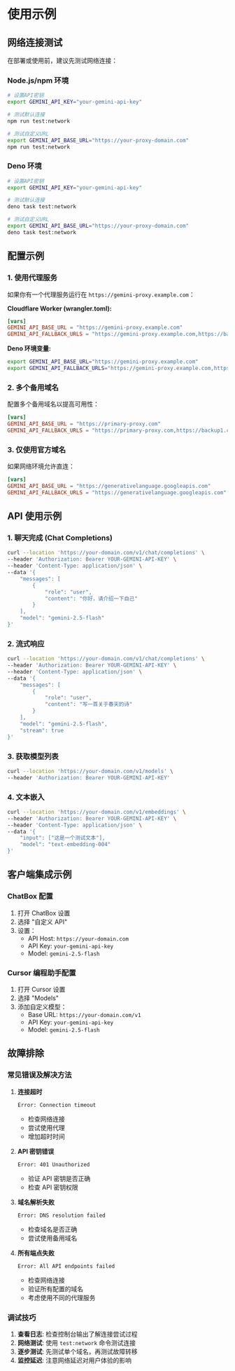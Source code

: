 # 使用示例

## 网络连接测试

在部署或使用前，建议先测试网络连接：

### Node.js/npm 环境
```bash
# 设置API密钥
export GEMINI_API_KEY="your-gemini-api-key"

# 测试默认连接
npm run test:network

# 测试自定义URL
export GEMINI_API_BASE_URL="https://your-proxy-domain.com"
npm run test:network
```

### Deno 环境
```bash
# 设置API密钥
export GEMINI_API_KEY="your-gemini-api-key"

# 测试默认连接
deno task test:network

# 测试自定义URL
export GEMINI_API_BASE_URL="https://your-proxy-domain.com"
deno task test:network
```

## 配置示例

### 1. 使用代理服务

如果你有一个代理服务运行在 `https://gemini-proxy.example.com`：

**Cloudflare Worker (wrangler.toml):**
```toml
[vars]
GEMINI_API_BASE_URL = "https://gemini-proxy.example.com"
GEMINI_API_FALLBACK_URLS = "https://gemini-proxy.example.com,https://backup-proxy.example.com,https://generativelanguage.googleapis.com"
```

**Deno 环境变量:**
```bash
export GEMINI_API_BASE_URL="https://gemini-proxy.example.com"
export GEMINI_API_FALLBACK_URLS="https://gemini-proxy.example.com,https://backup-proxy.example.com,https://generativelanguage.googleapis.com"
```

### 2. 多个备用域名

配置多个备用域名以提高可用性：

```toml
[vars]
GEMINI_API_BASE_URL = "https://primary-proxy.com"
GEMINI_API_FALLBACK_URLS = "https://primary-proxy.com,https://backup1.com,https://backup2.com,https://generativelanguage.googleapis.com"
```

### 3. 仅使用官方域名

如果网络环境允许直连：

```toml
[vars]
GEMINI_API_BASE_URL = "https://generativelanguage.googleapis.com"
GEMINI_API_FALLBACK_URLS = "https://generativelanguage.googleapis.com"
```

## API 使用示例

### 1. 聊天完成 (Chat Completions)

```bash
curl --location 'https://your-domain.com/v1/chat/completions' \
--header 'Authorization: Bearer YOUR-GEMINI-API-KEY' \
--header 'Content-Type: application/json' \
--data '{
    "messages": [
        {
            "role": "user",
            "content": "你好，请介绍一下自己"
        }
    ],
    "model": "gemini-2.5-flash"
}'
```

### 2. 流式响应

```bash
curl --location 'https://your-domain.com/v1/chat/completions' \
--header 'Authorization: Bearer YOUR-GEMINI-API-KEY' \
--header 'Content-Type: application/json' \
--data '{
    "messages": [
        {
            "role": "user",
            "content": "写一首关于春天的诗"
        }
    ],
    "model": "gemini-2.5-flash",
    "stream": true
}'
```

### 3. 获取模型列表

```bash
curl --location 'https://your-domain.com/v1/models' \
--header 'Authorization: Bearer YOUR-GEMINI-API-KEY'
```

### 4. 文本嵌入

```bash
curl --location 'https://your-domain.com/v1/embeddings' \
--header 'Authorization: Bearer YOUR-GEMINI-API-KEY' \
--header 'Content-Type: application/json' \
--data '{
    "input": ["这是一个测试文本"],
    "model": "text-embedding-004"
}'
```

## 客户端集成示例

### ChatBox 配置

1. 打开 ChatBox 设置
2. 选择 "自定义 API"
3. 设置：
   - API Host: `https://your-domain.com`
   - API Key: `your-gemini-api-key`
   - Model: `gemini-2.5-flash`

### Cursor 编程助手配置

1. 打开 Cursor 设置
2. 选择 "Models"
3. 添加自定义模型：
   - Base URL: `https://your-domain.com/v1`
   - API Key: `your-gemini-api-key`
   - Model: `gemini-2.5-flash`

## 故障排除

### 常见错误及解决方法

1. **连接超时**
   ```
   Error: Connection timeout
   ```
   - 检查网络连接
   - 尝试使用代理
   - 增加超时时间

2. **API 密钥错误**
   ```
   Error: 401 Unauthorized
   ```
   - 验证 API 密钥是否正确
   - 检查 API 密钥权限

3. **域名解析失败**
   ```
   Error: DNS resolution failed
   ```
   - 检查域名是否正确
   - 尝试使用备用域名

4. **所有端点失败**
   ```
   Error: All API endpoints failed
   ```
   - 检查网络连接
   - 验证所有配置的域名
   - 考虑使用不同的代理服务

### 调试技巧

1. **查看日志**: 检查控制台输出了解连接尝试过程
2. **网络测试**: 使用 `test:network` 命令测试连接
3. **逐步测试**: 先测试单个域名，再测试故障转移
4. **监控延迟**: 注意网络延迟对用户体验的影响
